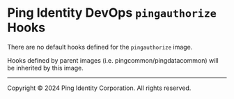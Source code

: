 
# Ping Identity DevOps `pingauthorize` Hooks
There are no default hooks defined for the `pingauthorize` image.

Hooks defined by parent images (i.e. pingcommon/pingdatacommon)
will be inherited by this image.

---

Copyright © 2024 Ping Identity Corporation. All rights reserved.
